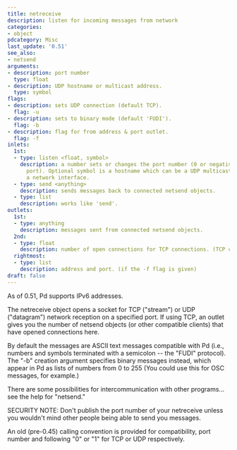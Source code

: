 ```yaml
---
title: netreceive
description: listen for incoming messages from network
categories:
- object
pdcategory: Misc
last_update: '0.51'
see_also:
- netsend
arguments:
- description: port number
  type: float
- description: UDP hostname or multicast address.
  type: symbol
flags:
- description: sets UDP connection (default TCP).
  flag: -u
- description: sets to binary mode (default 'FUDI').
  flag: -b
- description: flag for from address & port outlet.
  flag: -f
inlets:
  1st:
  - type: listen <float, symbol>
    description: a number sets or changes the port number (0 or negative closes the
      port). Optional symbol is a hostname which can be a UDP multicast address or
      a network interface.
  - type: send <anything>
    description: sends messages back to connected netsend objects.
  - type: list
    description: works like 'send'.
outlets:
  1st:
  - type: anything
    description: messages sent from connected netsend objects.
  2nd:
  - type: float
    description: number of open connections for TCP connections. (TCP connection only)
  rightmost:
  - type: list
    description: address and port. (if the -f flag is given)
draft: false
---
```

As of 0.51, Pd supports IPv6 addresses.

The netreceive object opens a socket for TCP ("stream") or UDP ("datagram") network reception on a specified port. If using TCP, an outlet gives you the number of netsend objects (or other compatible clients) that have opened connections here.

By default the messages are ASCII text messages compatible with Pd (i.e., numbers and symbols terminated with a semicolon -- the "FUDI" protocol). The "-b" creation argument specifies binary messages instead, which appear in Pd as lists of numbers from 0 to 255 (You could use this for OSC messages, for example.)

There are some possibilities for intercommunication with other programs... see the help for "netsend."

SECURITY NOTE: Don't publish the port number of your netreceive unless you wouldn't mind other people being able to send you messages.

An old (pre-0.45) calling convention is provided for compatibility, port number and following "0" or "1" for TCP or UDP respectively.
